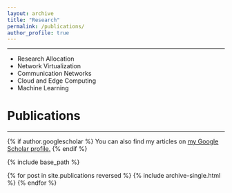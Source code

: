 ```yaml
---
layout: archive
title: "Research"
permalink: /publications/
author_profile: true
---
```

__________
* Research Allocation
* Network Virtualization
* Communication Networks
* Cloud and Edge Computing
* Machine Learning

Publications
=============
__________

{% if author.googlescholar %}
  You can also find my articles on <u><a href="{{author.googlescholar}}">my Google Scholar profile</a>.</u>
{% endif %}

{% include base_path %}

{% for post in site.publications reversed %}
  {% include archive-single.html %}
{% endfor %}
